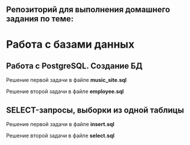 
## Репозиторий для выполнения домашнего задания по теме:
# Работа с базами данных

## Работа с PostgreSQL. Создание БД
Решение первой задачи в файле **music_site.sql**

Решение второй задачи в файле **employee.sql**

## SELECT-запросы, выборки из одной таблицы

Решение первой задачи в файле **insert.sql**

Решение второй задачи в файле **select.sql**